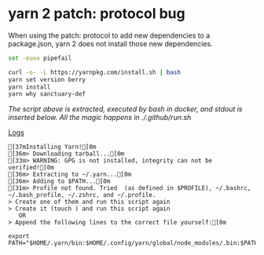 # yarn 2 patch: protocol bug

When using the patch: protocol to add new dependencies to a package.json, yarn 2 does not install those new dependencies.

```bash
set -euxo pipefail

curl -o- -L https://yarnpkg.com/install.sh | bash
yarn set version berry
yarn install
yarn why sanctuary-def
```

*The script above is extracted, executed by bash in docker, and stdout is inserted below.  All the magic happens in ./.github/run.sh*

[Logs](https://github.com/cspotcode/repros/runs/76710127)

```output
[37mInstalling Yarn![0m
[36m> Downloading tarball...[0m
[33m> WARNING: GPG is not installed, integrity can not be verified![0m
[36m> Extracting to ~/.yarn...[0m
[36m> Adding to $PATH...[0m
[31m> Profile not found. Tried  (as defined in $PROFILE), ~/.bashrc, ~/.bash_profile, ~/.zshrc, and ~/.profile.
> Create one of them and run this script again
> Create it (touch ) and run this script again
   OR
> Append the following lines to the correct file yourself:[0m

export PATH="$HOME/.yarn/bin:$HOME/.config/yarn/global/node_modules/.bin:$PATH"
```
